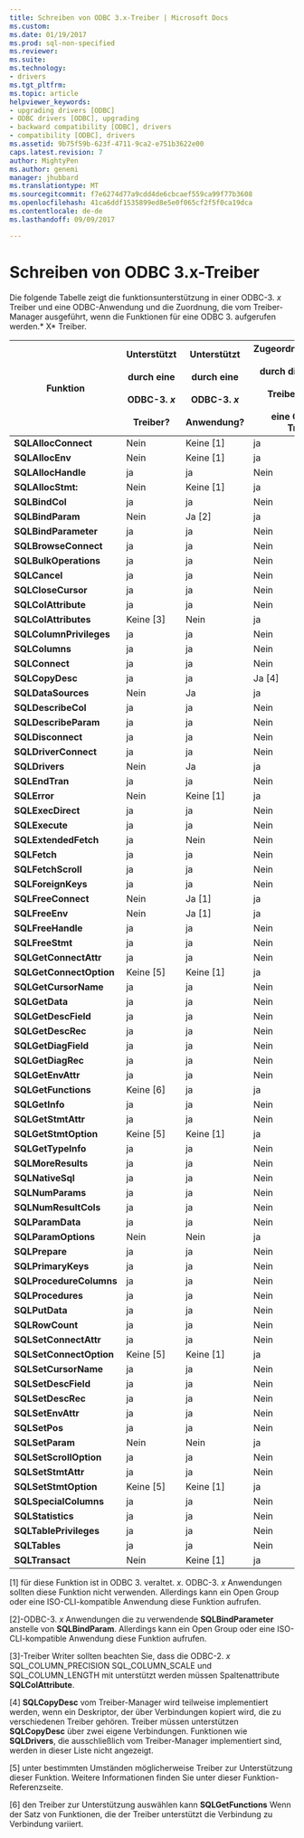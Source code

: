```yaml
---
title: Schreiben von ODBC 3.x-Treiber | Microsoft Docs
ms.custom: 
ms.date: 01/19/2017
ms.prod: sql-non-specified
ms.reviewer: 
ms.suite: 
ms.technology:
- drivers
ms.tgt_pltfrm: 
ms.topic: article
helpviewer_keywords:
- upgrading drivers [ODBC]
- ODBC drivers [ODBC], upgrading
- backward compatibility [ODBC], drivers
- compatibility [ODBC], drivers
ms.assetid: 9b75f59b-623f-4711-9ca2-e751b3622e00
caps.latest.revision: 7
author: MightyPen
ms.author: genemi
manager: jhubbard
ms.translationtype: MT
ms.sourcegitcommit: f7e6274d77a9cdd4de6cbcaef559ca99f77b3608
ms.openlocfilehash: 41ca6ddf1535899ed8e5e0f065cf2f5f0ca19dca
ms.contentlocale: de-de
ms.lasthandoff: 09/09/2017

---
```

# <a name="writing-odbc-3x-drivers"></a>Schreiben von ODBC 3.x-Treiber
Die folgende Tabelle zeigt die funktionsunterstützung in einer ODBC-3. *x* Treiber und eine ODBC-Anwendung und die Zuordnung, die vom Treiber-Manager ausgeführt, wenn die Funktionen für eine ODBC 3. aufgerufen werden.* X* Treiber.  
  
|Funktion|Unterstützt<br /><br /> durch eine<br /><br /> ODBC-3. *x*<br /><br /> Treiber?|Unterstützt<br /><br /> durch eine<br /><br /> ODBC-3. *x*<br /><br /> Anwendung?|Zugeordnet/unterstützt<br /><br /> durch die ODBC-3. *x*<br /><br /> Treiber-Manager<br /><br /> eine ODBC-3. *x* Treiber?|  
|--------------|----------------------------------------------------|---------------------------------------------------------|---------------------------------------------------------------------------------------------|  
|**SQLAllocConnect**|Nein|Keine [1]|ja|  
|**SQLAllocEnv**|Nein|Keine [1]|ja|  
|**SQLAllocHandle**|ja|ja|Nein|  
|**SQLAllocStmt:**|Nein|Keine [1]|ja|  
|**SQLBindCol**|ja|ja|Nein|  
|**SQLBindParam**|Nein|Ja [2]|ja|  
|**SQLBindParameter**|ja|ja|Nein|  
|**SQLBrowseConnect**|ja|ja|Nein|  
|**SQLBulkOperations**|ja|ja|Nein|  
|**SQLCancel**|ja|ja|Nein|  
|**SQLCloseCursor**|ja|ja|Nein|  
|**SQLColAttribute**|ja|ja|Nein|  
|**SQLColAttributes**|Keine [3]|Nein|ja|  
|**SQLColumnPrivileges**|ja|ja|Nein|  
|**SQLColumns**|ja|ja|Nein|  
|**SQLConnect**|ja|ja|Nein|  
|**SQLCopyDesc**|ja|ja|Ja [4]|  
|**SQLDataSources**|Nein|Ja|ja|  
|**SQLDescribeCol**|ja|ja|Nein|  
|**SQLDescribeParam**|ja|ja|Nein|  
|**SQLDisconnect**|ja|ja|Nein|  
|**SQLDriverConnect**|ja|ja|Nein|  
|**SQLDrivers**|Nein|Ja|ja|  
|**SQLEndTran**|ja|ja|Nein|  
|**SQLError**|Nein|Keine [1]|ja|  
|**SQLExecDirect**|ja|ja|Nein|  
|**SQLExecute**|ja|ja|Nein|  
|**SQLExtendedFetch**|ja|Nein|Nein|  
|**SQLFetch**|ja|ja|Nein|  
|**SQLFetchScroll**|ja|ja|Nein|  
|**SQLForeignKeys**|ja|ja|Nein|  
|**SQLFreeConnect**|Nein|Ja [1]|ja|  
|**SQLFreeEnv**|Nein|Ja [1]|ja|  
|**SQLFreeHandle**|ja|ja|Nein|  
|**SQLFreeStmt**|ja|ja|Nein|  
|**SQLGetConnectAttr**|ja|ja|Nein|  
|**SQLGetConnectOption**|Keine [5]|Keine [1]|ja|  
|**SQLGetCursorName**|ja|ja|Nein|  
|**SQLGetData**|ja|ja|Nein|  
|**SQLGetDescField**|ja|ja|Nein|  
|**SQLGetDescRec**|ja|ja|Nein|  
|**SQLGetDiagField**|ja|ja|Nein|  
|**SQLGetDiagRec**|ja|ja|Nein|  
|**SQLGetEnvAttr**|ja|ja|Nein|  
|**SQLGetFunctions**|Keine [6]|ja|ja|  
|**SQLGetInfo**|ja|ja|Nein|  
|**SQLGetStmtAttr**|ja|ja|Nein|  
|**SQLGetStmtOption**|Keine [5]|Keine [1]|ja|  
|**SQLGetTypeInfo**|ja|ja|Nein|  
|**SQLMoreResults**|ja|ja|Nein|  
|**SQLNativeSql**|ja|ja|Nein|  
|**SQLNumParams**|ja|ja|Nein|  
|**SQLNumResultCols**|ja|ja|Nein|  
|**SQLParamData**|ja|ja|Nein|  
|**SQLParamOptions**|Nein|Nein|ja|  
|**SQLPrepare**|ja|ja|Nein|  
|**SQLPrimaryKeys**|ja|ja|Nein|  
|**SQLProcedureColumns**|ja|ja|Nein|  
|**SQLProcedures**|ja|ja|Nein|  
|**SQLPutData**|ja|ja|Nein|  
|**SQLRowCount**|ja|ja|Nein|  
|**SQLSetConnectAttr**|ja|ja|Nein|  
|**SQLSetConnectOption**|Keine [5]|Keine [1]|ja|  
|**SQLSetCursorName**|ja|ja|Nein|  
|**SQLSetDescField**|ja|ja|Nein|  
|**SQLSetDescRec**|ja|ja|Nein|  
|**SQLSetEnvAttr**|ja|ja|Nein|  
|**SQLSetPos**|ja|ja|Nein|  
|**SQLSetParam**|Nein|Nein|ja|  
|**SQLSetScrollOption**|ja|ja|Nein|  
|**SQLSetStmtAttr**|ja|ja|Nein|  
|**SQLSetStmtOption**|Keine [5]|Keine [1]|ja|  
|**SQLSpecialColumns**|ja|ja|Nein|  
|**SQLStatistics**|ja|ja|Nein|  
|**SQLTablePrivileges**|ja|ja|Nein|  
|**SQLTables**|ja|ja|Nein|  
|**SQLTransact**|Nein|Keine [1]|ja|  
  
 [1] für diese Funktion ist in ODBC 3. veraltet. *x*. ODBC-3. *x* Anwendungen sollten diese Funktion nicht verwenden. Allerdings kann ein Open Group oder eine ISO-CLI-kompatible Anwendung diese Funktion aufrufen.  
  
 [2]-ODBC-3. *x* Anwendungen die zu verwendende **SQLBindParameter** anstelle von **SQLBindParam**. Allerdings kann ein Open Group oder eine ISO-CLI-kompatible Anwendung diese Funktion aufrufen.  
  
 [3]-Treiber Writer sollten beachten Sie, dass die ODBC-2. *x* SQL_COLUMN_PRECISION SQL_COLUMN_SCALE und SQL_COLUMN_LENGTH mit unterstützt werden müssen Spaltenattribute **SQLColAttribute**.  
  
 [4] **SQLCopyDesc** vom Treiber-Manager wird teilweise implementiert werden, wenn ein Deskriptor, der über Verbindungen kopiert wird, die zu verschiedenen Treiber gehören. Treiber müssen unterstützen **SQLCopyDesc** über zwei eigene Verbindungen. Funktionen wie **SQLDrivers**, die ausschließlich vom Treiber-Manager implementiert sind, werden in dieser Liste nicht angezeigt.  
  
 [5] unter bestimmten Umständen möglicherweise Treiber zur Unterstützung dieser Funktion. Weitere Informationen finden Sie unter dieser Funktion-Referenzseite.  
  
 [6] den Treiber zur Unterstützung auswählen kann **SQLGetFunctions** Wenn der Satz von Funktionen, die der Treiber unterstützt die Verbindung zu Verbindung variiert.
